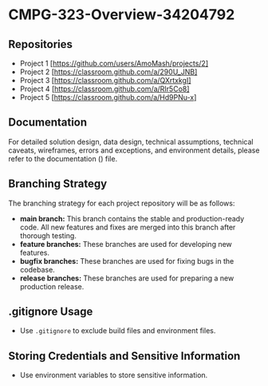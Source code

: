 # CMPG-323-Overview-34204792
## Repositories
- Project 1 [https://github.com/users/AmoMash/projects/2]
- Project 2 [https://classroom.github.com/a/290U_JNB]
- Project 3 [https://classroom.github.com/a/QXrtxkgI]
- Project 4 [https://classroom.github.com/a/RIr5Co8]
- Project 5 [https://classroom.github.com/a/Hd9PNu-x]

## Documentation

For detailed solution design, data design, technical assumptions, technical caveats, wireframes, errors and exceptions, and environment details, please refer to the documentation () file.

## Branching Strategy
The branching strategy for each project repository will be as follows:

- **main branch:** This branch contains the stable and production-ready code. All new features and fixes are merged into this branch after thorough testing.
- **feature branches:** These branches are used for developing new features.
- **bugfix branches:** These branches are used for fixing bugs in the codebase.
- **release branches:** These branches are used for preparing a new production release.

## .gitignore Usage
- Use `.gitignore` to exclude build files and environment files.

## Storing Credentials and Sensitive Information
- Use environment variables to store sensitive information.
